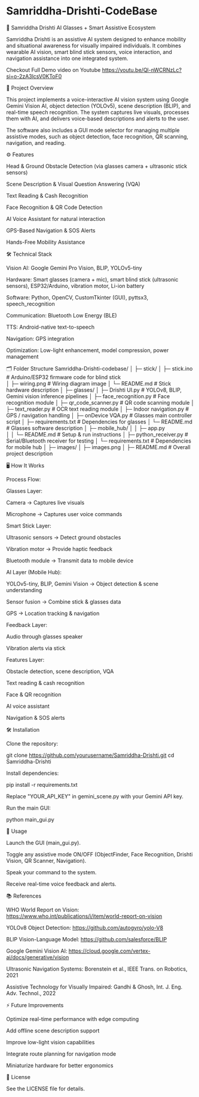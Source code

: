 # Samriddha-Drishti-CodeBase


🦾 Samriddha Drishti
AI Glasses + Smart Assistive Ecosystem

Samriddha Drishti is an assistive AI system designed to enhance mobility and situational awareness for visually impaired individuals. It combines wearable AI vision, smart blind stick sensors, voice interaction, and navigation assistance into one integrated system.

Checkout Full Demo video on Youtube https://youtu.be/Ql-nWCRNzLc?si=o-2zA3lcsV0KToF0

📌 Project Overview

This project implements a voice-interactive AI vision system using Google Gemini Vision AI, object detection (YOLOv5), scene description (BLIP), and real-time speech recognition. The system captures live visuals, processes them with AI, and delivers voice-based descriptions and alerts to the user.

The software also includes a GUI mode selector for managing multiple assistive modes, such as object detection, face recognition, QR scanning, navigation, and reading.

⚙️ Features

Head & Ground Obstacle Detection (via glasses camera + ultrasonic stick sensors)

Scene Description & Visual Question Answering (VQA)

Text Reading & Cash Recognition

Face Recognition & QR Code Detection

AI Voice Assistant for natural interaction

GPS-Based Navigation & SOS Alerts

Hands-Free Mobility Assistance

🛠 Technical Stack

Vision AI: Google Gemini Pro Vision, BLIP, YOLOv5-tiny

Hardware: Smart glasses (camera + mic), smart blind stick (ultrasonic sensors), ESP32/Arduino, vibration motor, Li-ion battery

Software: Python, OpenCV, CustomTkinter (GUI), pyttsx3, speech_recognition

Communication: Bluetooth Low Energy (BLE)

TTS: Android-native text-to-speech

Navigation: GPS integration

Optimization: Low-light enhancement, model compression, power management

🗂 Folder Structure
Samriddha-Drishti-codebase/
│
├─ stick/
│  ├─ stick.ino    # Arduino/ESP32 firmware code for blind stick             
│  ├─ wiring.png                  # Wiring diagram image
│  └─ README.md                   # Stick hardware description
│
├─ glasses/
│  ├─ Drishti UI.py         # YOLOv8, BLIP, Gemini vision inference pipelines
│  ├─ face_recognition.py         # Face recognition module
│  ├─ qr_code_scanner.py          # QR code scanning module
│  ├─ text_reader.py               # OCR text reading module
│  ├─ Indoor navigation.py                # GPS / navigation handling
│  ├─ onDevice VQA.py              # Glasses main controller script
│  ├─ requirements.txt             # Dependencies for glasses
│  └─ README.md                    # Glasses software description
│
├─ mobile_hub/
│  │   ├─ app.py                   
│  │   └─ README.md                # Setup & run instructions
│  ├─ python_receiver.py           # Serial/Bluetooth receiver for testing
│  └─ requirements.txt             # Dependencies for mobile hub
│
├─ images/
│  ├─ images.png
│
├─ README.md                       # Overall project description          


🖥 How It Works

Process Flow:

Glasses Layer:

Camera → Captures live visuals

Microphone → Captures user voice commands

Smart Stick Layer:

Ultrasonic sensors → Detect ground obstacles

Vibration motor → Provide haptic feedback

Bluetooth module → Transmit data to mobile device

AI Layer (Mobile Hub):

YOLOv5-tiny, BLIP, Gemini Vision → Object detection & scene understanding

Sensor fusion → Combine stick & glasses data

GPS → Location tracking & navigation

Feedback Layer:

Audio through glasses speaker

Vibration alerts via stick

Features Layer:

Obstacle detection, scene description, VQA

Text reading & cash recognition

Face & QR recognition

AI voice assistant

Navigation & SOS alerts

🛠 Installation

Clone the repository:

git clone https://github.com/yourusername/Samriddha-Drishti.git
cd Samriddha-Drishti


Install dependencies:

pip install -r requirements.txt


Replace "YOUR_API_KEY" in gemini_scene.py with your Gemini API key.

Run the main GUI:

python main_gui.py

🎯 Usage

Launch the GUI (main_gui.py).

Toggle any assistive mode ON/OFF (ObjectFinder, Face Recognition, Drishti Vision, QR Scanner, Navigation).

Speak your command to the system.

Receive real-time voice feedback and alerts.

📚 References

WHO World Report on Vision: https://www.who.int/publications/i/item/world-report-on-vision

YOLOv8 Object Detection: https://github.com/autogyro/yolo-V8

BLIP Vision-Language Model: https://github.com/salesforce/BLIP

Google Gemini Vision AI: https://cloud.google.com/vertex-ai/docs/generative/vision

Ultrasonic Navigation Systems: Borenstein et al., IEEE Trans. on Robotics, 2021

Assistive Technology for Visually Impaired: Gandhi & Ghosh, Int. J. Eng. Adv. Technol., 2022

⚡ Future Improvements

Optimize real-time performance with edge computing

Add offline scene description support

Improve low-light vision capabilities

Integrate route planning for navigation mode

Miniaturize hardware for better ergonomics

📜 License

See the LICENSE file for details.
